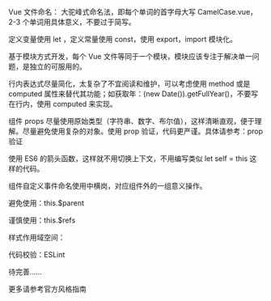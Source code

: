 Vue 文件命名： 大驼峰式命名法，即每个单词的首字母大写 CamelCase.vue，2-3 个单词用具体意义，不要过于简写。

定义变量使用 let ，定义常量使用 const，使用 export，import 模块化。

基于模块方式开发，每个 Vue 文件等同于一个模块，模块应该专注于解决单一问题，是独立的可服用的。

行内表达式尽量简化，太复杂了不宜阅读和维护，可以考虑使用 method 或是 computed 属性来替代其功能；如获取年：(new Date()).getFullYear()，不要写在行内，使用 computed 来实现。

组件 props 尽量使用原始类型（字符串、数字、布尔值），这样清晰直观，便于理解。尽量避免使用复杂的对象。使用 prop 验证，代码更严谨。具体请参考：prop 验证

使用 ES6 的箭头函数，这样就不用切换上下文，不用编写类似 let self = this 这样的代码。

组件自定义事件命名使用中横岗，对应组件外的一组意义操作。

避免使用：this.\$parent

谨慎使用：this.\$refs

样式作用域空间：<style scoped></style>

代码校验：ESLint

待完善……

更多请参考官方风格指南
